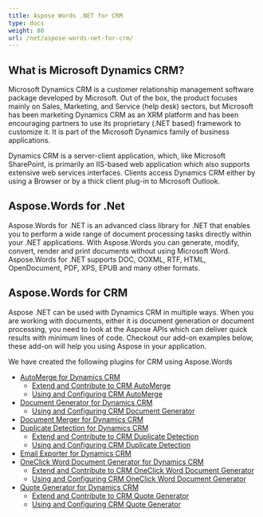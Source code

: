 ```yaml
---
title: Aspose Words .NET for CRM
type: docs
weight: 80
url: /net/aspose-words-net-for-crm/
---
```


## **What is Microsoft Dynamics CRM?**

Microsoft Dynamics CRM is a customer relationship management software package developed by Microsoft. Out of the box, the product focuses mainly on Sales, Marketing, and Service (help desk) sectors, but Microsoft has been marketing Dynamics CRM as an XRM platform and has been encouraging partners to use its proprietary (.NET based) framework to customize it. It is part of the Microsoft Dynamics family of business applications.

Dynamics CRM is a server-client application, which, like Microsoft SharePoint, is primarily an IIS-based web application which also supports extensive web services interfaces. Clients access Dynamics CRM either by using a Browser or by a thick client plug-in to Microsoft Outlook.

## **Aspose.Words for .Net**

Aspose.Words for .NET is an advanced class library for .NET that enables you to perform a wide range of document processing tasks directly within your .NET applications.
With Aspose.Words you can generate, modify, convert, render and print documents without using Microsoft Word.
Aspose.Words for .NET supports DOC, OOXML, RTF, HTML, OpenDocument, PDF, XPS, EPUB and many other formats.

## **Aspose.Words for CRM**

Aspose .NET can be used with Dynamics CRM in multiple ways. When you are working with documents, either it is document generation or document processing, you need to look at the Aspose APIs which can deliver quick results with minimum lines of code. Checkout our add-on examples below, these add-on will help you using Aspose in your application.

We have created the following plugins for CRM using Aspose.Words

- [AutoMerge for Dynamics CRM](https://docs.aspose.com/words/net/automerge-for-dynamics-crm/)
  - [Extend and Contribute to CRM AutoMerge](https://docs.aspose.com/words/net/extend-and-contribute-to-crm-automerge/)
  - [Using and Configuring CRM AutoMerge](https://docs.aspose.com/words/net/using-and-configuring-crm-automerge/)
- [Document Generator for Dynamics CRM](https://docs.aspose.com/words/net/document-generator-for-dynamics-crm/)
  - [Using and Configuring CRM Document Generator](https://docs.aspose.com/words/net/using-and-configuring-crm-document-generator/)
- [Document Merger for Dynamics CRM](https://docs.aspose.com/words/net/document-merger-for-dynamics-crm/)
- [Duplicate Detection for Dynamics CRM](https://docs.aspose.com/words/net/duplicate-detection-for-dynamics-crm/)
  - [Extend and Contribute to CRM Duplicate Detection](https://docs.aspose.com/words/net/extend-and-contribute-to-crm-duplicate-detection/)
  - [Using and Configuring CRM Duplicate Detection](https://docs.aspose.com/words/net/using-and-configuring-crm-duplicate-detection/)
- [Email Exporter for Dynamics CRM](https://docs.aspose.com/words/net/email-exporter-for-dynamics-crm/)
- [OneClick Word Document Generator for Dynamics CRM](https://docs.aspose.com/words/net/oneclick-word-document-generator-for-dynamics-crm/)
  - [Extend and Contribute to CRM OneClick Word Document Generator](https://docs.aspose.com/words/net/extend-and-contribute-to-crm-oneclick-word-document-generator/)
  - [Using and Configuring CRM OneClick Word Document Generator](https://docs.aspose.com/words/net/using-and-configuring-crm-oneclick-word-document-generator/)
- [Quote Generator for Dynamics CRM](https://docs.aspose.com/words/net/quote-generator-for-dynamics-crm/)
  - [Extend and Contribute to CRM Quote Generator](https://docs.aspose.com/words/net/extend-and-contribute-to-crm-quote-generator/)
  - [Using and Configuring CRM Quote Generator](https://docs.aspose.com/words/net/using-and-configuring-crm-quote-generator/)
